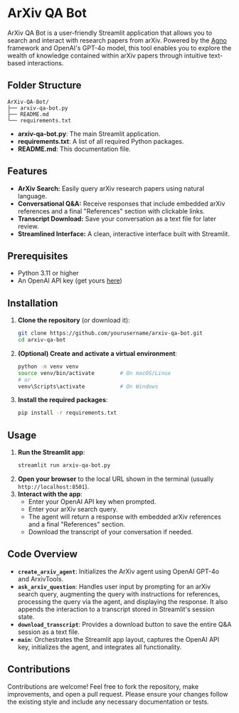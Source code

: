 # ArXiv QA Bot

ArXiv QA Bot is a user-friendly Streamlit application that allows you to search and interact with research papers from arXiv. Powered by the [Agno](https://github.com/agno-agi/agno) framework and OpenAI's GPT-4o model, this tool enables you to explore the wealth of knowledge contained within arXiv papers through intuitive text-based interactions.

## Folder Structure

```
ArXiv-QA-Bot/
├── arxiv-qa-bot.py
├── README.md
└── requirements.txt
```

- **arxiv-qa-bot.py**: The main Streamlit application.
- **requirements.txt**: A list of all required Python packages.
- **README.md**: This documentation file.

## Features

- **ArXiv Search:** Easily query arXiv research papers using natural language.
- **Conversational Q&A:** Receive responses that include embedded arXiv references and a final "References" section with clickable links.
- **Transcript Download:** Save your conversation as a text file for later review.
- **Streamlined Interface:** A clean, interactive interface built with Streamlit.

## Prerequisites

- Python 3.11 or higher
- An OpenAI API key (get yours [here](https://platform.openai.com/account/api-keys))

## Installation

1. **Clone the repository** (or download it):
   ```bash
   git clone https://github.com/yourusername/arxiv-qa-bot.git
   cd arxiv-qa-bot
   ```

2. **(Optional) Create and activate a virtual environment**:
   ```bash
   python -m venv venv
   source venv/bin/activate        # On macOS/Linux
   # or
   venv\Scripts\activate           # On Windows
   ```

3. **Install the required packages**:
   ```bash
   pip install -r requirements.txt
   ```

## Usage

1. **Run the Streamlit app**:
   ```bash
   streamlit run arxiv-qa-bot.py
   ```
2. **Open your browser** to the local URL shown in the terminal (usually `http://localhost:8501`).
3. **Interact with the app**:
   - Enter your OpenAI API key when prompted.
   - Enter your arXiv search query.
   - The agent will return a response with embedded arXiv references and a final "References" section.
   - Download the transcript of your conversation if needed.

## Code Overview

- **`create_arxiv_agent`**: Initializes the ArXiv agent using OpenAI GPT-4o and ArxivTools.
- **`ask_arxiv_question`**: Handles user input by prompting for an arXiv search query, augmenting the query with instructions for references, processing the query via the agent, and displaying the response. It also appends the interaction to a transcript stored in Streamlit's session state.
- **`download_transcript`**: Provides a download button to save the entire Q&A session as a text file.
- **`main`**: Orchestrates the Streamlit app layout, captures the OpenAI API key, initializes the agent, and integrates all functionality.

## Contributions

Contributions are welcome! Feel free to fork the repository, make improvements, and open a pull request. Please ensure your changes follow the existing style and include any necessary documentation or tests.
